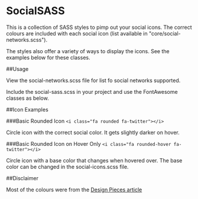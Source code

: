 # SocialSASS
This is a collection of SASS styles to pimp out your social icons. The correct colours are included with each social icon (list available in "core/social-networks.scss").

The styles also offer a variety of ways to display the icons. See the examples below for these classes.

##Usage

View the social-networks.scss file for list fo social networks supported.

Include the social-sass.scss in your project and use the FontAwesome classes as below.

##Icon Examples

###Basic Rounded Icon
`<i class="fa rounded fa-twitter"></i>`

Circle icon with the correct social color. It gets slightly darker on hover. 

###Basic Rounded Icon on Hover Only
`<i class="fa rounded-hover fa-twitter"></i>`

Circle icon with a base color that changes when hovered over. The base color can be changed in the social-icons.scss file.

##Disclaimer

Most of the colours were from the [Design Pieces article](http://designpieces.com/2012/12/social-media-colours-hex-and-rgb)